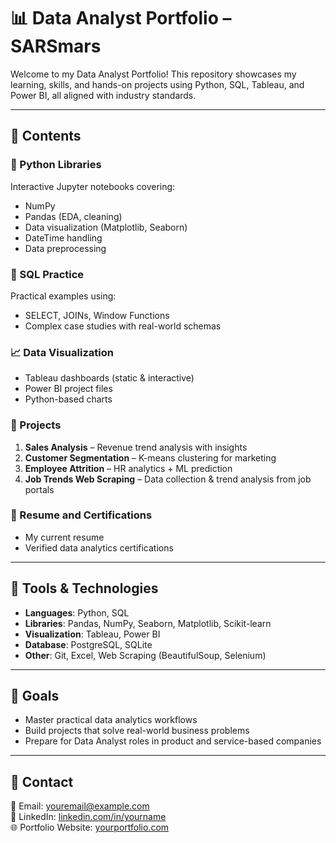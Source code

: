 # 📊 Data Analyst Portfolio – SARSmars

Welcome to my Data Analyst Portfolio! This repository showcases my learning, skills, and hands-on projects using Python, SQL, Tableau, and Power BI, all aligned with industry standards.

---

## 📌 Contents

### 🐍 Python Libraries
Interactive Jupyter notebooks covering:
- NumPy
- Pandas (EDA, cleaning)
- Data visualization (Matplotlib, Seaborn)
- DateTime handling
- Data preprocessing

### 🧠 SQL Practice
Practical examples using:
- SELECT, JOINs, Window Functions
- Complex case studies with real-world schemas

### 📈 Data Visualization
- Tableau dashboards (static & interactive)
- Power BI project files
- Python-based charts

### 💼 Projects
1. **Sales Analysis** – Revenue trend analysis with insights
2. **Customer Segmentation** – K-means clustering for marketing
3. **Employee Attrition** – HR analytics + ML prediction
4. **Job Trends Web Scraping** – Data collection & trend analysis from job portals

### 📃 Resume and Certifications
- My current resume
- Verified data analytics certifications

---

## 🔧 Tools & Technologies

- **Languages**: Python, SQL
- **Libraries**: Pandas, NumPy, Seaborn, Matplotlib, Scikit-learn
- **Visualization**: Tableau, Power BI
- **Database**: PostgreSQL, SQLite
- **Other**: Git, Excel, Web Scraping (BeautifulSoup, Selenium)

---

## 🧠 Goals

- Master practical data analytics workflows
- Build projects that solve real-world business problems
- Prepare for Data Analyst roles in product and service-based companies

---

## 🚀 Contact

📧 Email: youremail@example.com  
🔗 LinkedIn: [linkedin.com/in/yourname](#)  
🌐 Portfolio Website: [yourportfolio.com](#)
